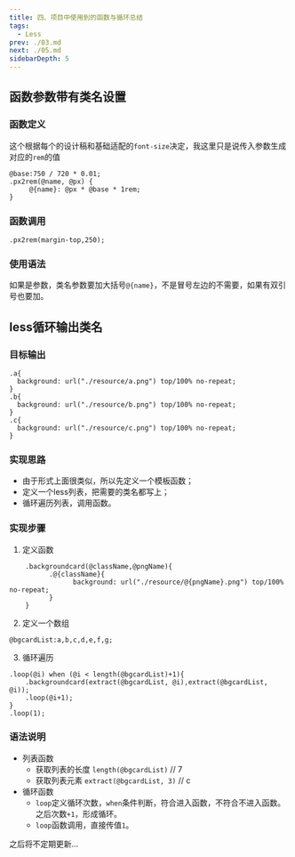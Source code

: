 ```yaml
---
title: 四、项目中使用到的函数与循环总结
tags: 
  - Less
prev: ./03.md
next: ./05.md
sidebarDepth: 5
---
```

## 函数参数带有类名设置
### 函数定义
这个根据每个的设计稿和基础适配的`font-size`决定，我这里只是说传入参数生成对应的`rem`的值

```less
@base:750 / 720 * 0.01;
.px2rem(@name, @px) {
     @{name}: @px * @base * 1rem;
}
```
### 函数调用
```less
.px2rem(margin-top,250);
```
### 使用语法
如果是参数，类名参数要加大括号`@{name}`，不是冒号左边的不需要，如果有双引号也要加。


## less循环输出类名
### 目标输出
```
.a{
  background: url("./resource/a.png") top/100% no-repeat;
}
.b{
  background: url("./resource/b.png") top/100% no-repeat;
}
.c{
  background: url("./resource/c.png") top/100% no-repeat;
}

```
### 实现思路
- 由于形式上面很类似，所以先定义一个模板函数；
- 定义一个less列表，把需要的类名都写上；
- 循环遍历列表，调用函数。
### 实现步骤
1. 定义函数
```less
    .backgroundcard(@className,@pngName){
          .@{className}{
                background: url("./resource/@{pngName}.png") top/100% no-repeat;
          }
    }
```
2. 定义一个数组
```less
@bgcardList:a,b,c,d,e,f,g;
```
3. 循环遍历
```less
.loop(@i) when (@i < length(@bgcardList)+1){
    .backgroundcard(extract(@bgcardList, @i),extract(@bgcardList, @i));
    .loop(@i+1);
}
.loop(1);
```
### 语法说明
+ 列表函数
    - 获取列表的长度  `length(@bgcardList)`  // 7
    - 获取列表元素  `extract(@bgcardList, 3)`  // c
+ 循环函数
    - `loop`定义循环次数，`when`条件判断，符合进入函数，不符合不进入函数。之后次数`+1`，形成循环。
    - `loop`函数调用，直接传值`1`。


之后将不定期更新...
